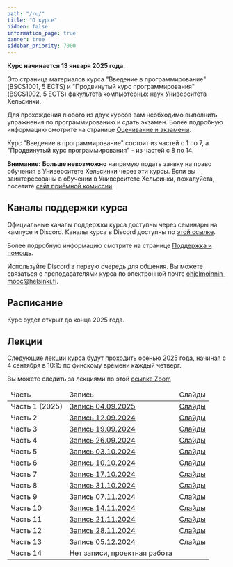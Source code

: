 ```yaml
---
path: "/ru/"
title: "О курсе"
hidden: false
information_page: true
banner: true
sidebar_priority: 7000
---
```


**Курс начинается 13 января 2025 года.**

Это страница материалов курса "Введение в программирование" (BSCS1001, 5 ECTS) и "Продвинутый курс программирования" (BSCS1002, 5 ECTS) факультета компьютерных наук Университета Хельсинки.

Для прохождения любого из двух курсов вам необходимо выполнить упражнения по программированию и сдать экзамен. Более подробную информацию смотрите на странице [Оценивание и экзамены](/ru/grading-and-exams).

Курс "Введение в программирование" состоит из частей с 1 по 7, а "Продвинутый курс программирования" - из частей с 8 по 14.

**Внимание:** **Больше невозможно** напрямую подать заявку на право обучения в Университете Хельсинки через эти курсы. Если вы заинтересованы в обучении в Университете Хельсинки, пожалуйста, посетите [сайт приёмной комиссии](https://www.helsinki.fi/en/admissions-and-education).

## Каналы поддержки курса

Официальные каналы поддержки курса доступны через семинары на кампусе и Discord. Каналы курса в Discord доступны по [этой ссылке](https://study.cs.helsinki.fi/discord/join/ohjelmoinnin_mooc).

Более подробную информацию смотрите на странице [Поддержка и помощь](/ru/support-and-assistance).

Используйте Discord в первую очередь для общения. Вы можете связаться с преподавателями курса по электронной почте ohjelmoinnin-mooc@helsinki.fi.

## Расписание

Курс будет открыт до конца 2025 года.

## Лекции

Следующие лекции курса будут проходить осенью 2025 года, начиная с 4 сентября в 10:15 по финскому времени каждый четверг.

Вы можете следить за лекциями по этой [ссылке Zoom](https://helsinki.zoom.us/j/68232233785?pwd=8z9tXcdl2OUT24ku53UQfa7nS7LBZt.1)

<table>
  <thead>
    <tr>
      <td>Часть</td>
      <td>Запись</td>
      <td>Слайды</td>
    </tr>
  </thead>
  <tbody>
    <tr>
      <td>Часть 1 (2025)</td>
      <td><a href="https://youtu.be/SP8FaDc5uUo">Запись 04.09.2025</a></td>
      <td><a href="https://docs.google.com/presentation/d/1-lGSHue321CimwpVoeTtCqedaCNN23-y8vMwI6tk2MU/edit?usp=sharing">Слайды</a></td>
    </tr>
    <tr>
      <td>Часть 2</td>
      <td><a href="https://youtu.be/AzeKTqyjjnc">Запись 12.09.2024</a></td>
      <td><a href="https://docs.google.com/presentation/d/1zKxONZbjNRkaULUW_T2geSq7RO003ipNvHR3ASPKPhc/edit?usp=sharing">Слайды</a></td>
    </tr>
    <tr>
      <td>Часть 3</td>
      <td><a href="https://youtu.be/vGtIKyuH0i4">Запись 19.09.2024</a></td>
      <td><a href="https://docs.google.com/presentation/d/1OWiZt29hFynu_50B1FmzbzOYC7-z8iyx4mQ3TJTPjs0/edit?usp=sharing">Слайды</a></td>
    </tr>
    <tr>
      <td>Часть 4</td>
      <td><a href="https://youtu.be/TdjweEA9Ftw">Запись 26.09.2024</a></td>
      <td><a href="https://docs.google.com/presentation/d/1xm5bRqeMhFj2S-iDnDj2f0qzbJfXWjqQ2uX_ZAItWzo/edit?usp=sharing">Слайды</a></td>
    </tr>
    <tr>
      <td>Часть 5</td>
      <td><a href="https://youtu.be/YL6iuXg23uc">Запись 03.10.2024</a></td>
      <td><a href="https://docs.google.com/presentation/d/1PBVezc4Bm2Be9cRBtVComzJlLYVURC_5DUEFG_jtb8o/edit?usp=sharing">Слайды</a></td>
    </tr>
    <tr>
      <td>Часть 6</td>
      <td><a href="https://youtu.be/bXmvPZbPkW0">Запись 10.10.2024</a></td>
      <td><a href="https://docs.google.com/presentation/d/1kVjKar8gVwIyFerqMmgg6y1RRGlWHVC2Xh0oKH_hjJI/edit?usp=sharing">Слайды</a></td>
    </tr>
    <tr>
      <td>Часть 7</td>
      <td><a href="https://youtu.be/HgU2Zqjsvs4">Запись 17.10.2024</a></td>
      <td><a href="https://docs.google.com/presentation/d/1Q6vO88F5fNjDpVqmyzrS8vcrxyNgZ84s67MOuM8UPa4/edit?usp=sharing">Слайды</a></td>
    </tr>
    <tr>
      <td>Часть 8</td>
      <td><a href="https://youtu.be/2Nl475qnZi4">Запись 31.10.2024</a></td>
      <td><a href="https://docs.google.com/presentation/d/1DAqKrB0vXLhNfvsibgxPuycPZTA44vUG9jOmN0FOAkw/edit?usp=sharing">Слайды</a></td>
    </tr>
    <tr>
      <td>Часть 9</td>
      <td><a href="https://youtu.be/Xx7nWVWGQ9U">Запись 07.11.2024</a></td>
      <td><a href="https://docs.google.com/presentation/d/19rlc3A099O5GLl3lhvywgaBUPxK3rqSvZwqxiIQBwgY/edit?usp=sharing">Слайды</a></td>
    </tr>
    <tr>
      <td>Часть 10</td>
      <td><a href="https://youtu.be/4N4Qv4vaaMY">Запись 14.11.2024</a></td>
      <td><a href="https://docs.google.com/presentation/d/1ntybDeCoPykmTz0R8rjHAU03F8pGr1VZHQzj4UGId7g/edit?usp=sharing">Слайды</a></td>
    </tr>
    <tr>
      <td>Часть 11</td>
      <td><a href="https://youtu.be/R9I3TJ-jIQg">Запись 21.11.2024</a></td>
      <td><a href="https://docs.google.com/presentation/d/1qWc6ilCxCYqsjkk5dwKpGdHLMnA588BEyakJOrfZw9c/edit?usp=sharing">Слайды</a></td>
    </tr>
    <tr>
      <td>Часть 12</td>
      <td><a href="https://youtu.be/IU2dDa1REJM">Запись 28.11.2024</a></td>
      <td><a href="https://docs.google.com/presentation/d/1zxc6lYSWK50wy_8Y2s1FKgCAOe9Nz1-0gS6tba2idg0/edit?usp=sharing">Слайды</a></td>
    </tr>
    <tr>
      <td>Часть 13</td>
      <td><a href="https://youtu.be/Z68y3vFet9o">Запись 05.12.2024</a></td>
      <td><a href="https://docs.google.com/presentation/d/1BmvKDdaVSgoYe2-vellNDkl9qFCZtKtWEYAKwWiOKdY/edit?usp=sharing">Слайды</a></td>
    </tr>
    <tr>
      <td>Часть 14</td>
      <td>Нет записи, проектная работа</td>
      <td></td>
    </tr>
  </tbody>
</table>